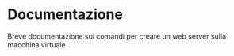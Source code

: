 # Documentazione
Breve documentazione sui comandi per creare un web server sulla macchina  virtuale
